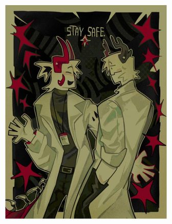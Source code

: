 ![image alt](https://github.com/dummyinbed/dummyinbed/blob/28adbc0b75b8f4463a6d6f9b7e807bcf86d5c760/Gj8EMkIXgAEQt3Y.jpg)
